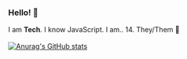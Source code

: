 ### Hello! 👋
I am **Tech**. I know JavaScript.
I am.. 14.
They/Them 🙂<br>
<br>
[![Anurag's GitHub stats](https://github-readme-stats.vercel.app/api?username=v8f)](https://github.com/anuraghazra/github-readme-stats)
